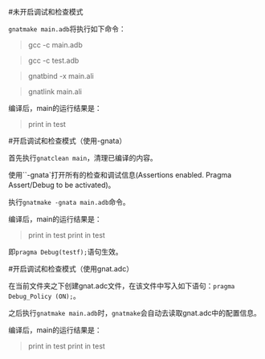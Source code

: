 #未开启调试和检查模式

`gnatmake main.adb`将执行如下命令：
>gcc -c main.adb

>gcc -c test.adb

>gnatbind -x main.ali

>gnatlink main.ali

编译后，main的运行结果是：
>print in test

#开启调试和检查模式（使用-gnata）

首先执行`gnatclean main`，清理已编译的内容。

使用``-gnata`打开所有的检查和调试信息(Assertions enabled. Pragma Assert/Debug to be activated)。

执行`gnatmake -gnata main.adb`命令。

编译后，main的运行结果是：
>print in test
>print in test

即`pragma Debug(testf);`语句生效。


#开启调试和检查模式（使用gnat.adc）

在当前文件夹之下创建gnat.adc文件，在该文件中写入如下语句：`pragma Debug_Policy (ON);`。

之后执行`gnatmake main.adb`时，`gnatmake`会自动去读取gnat.adc中的配置信息。

编译后，main的运行结果是：
>print in test
>print in test


